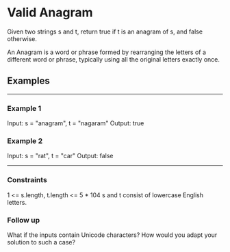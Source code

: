 # Valid Anagram

Given two strings s and t, return true if t is an anagram of s, and false otherwise.

An Anagram is a word or phrase formed by rearranging the letters of a different word or phrase, typically using all the original letters exactly once.

## Examples

---

### Example 1

Input: s = "anagram", t = "nagaram"
Output: true

### Example 2

Input: s = "rat", t = "car"
Output: false

---

### Constraints

1 <= s.length, t.length <= 5 * 104
s and t consist of lowercase English letters.

### Follow up

 What if the inputs contain Unicode characters? How would you adapt your solution to such a case?

